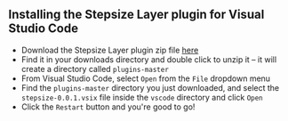 ## Installing the Stepsize Layer plugin for Visual Studio Code

- Download the Stepsize Layer plugin zip file [here](https://github.com/Stepsize/plugins/archive/master.zip)
- Find it in your downloads directory and double click to unzip it – it will create a directory called `plugins-master`
- From Visual Studio Code, select `Open` from the `File` dropdown menu
- Find the `plugins-master` directory you just downloaded, and select the `stepsize-0.0.1.vsix` file inside the `vscode` directory and click `Open`
- Click the `Restart` button and you're good to go!
